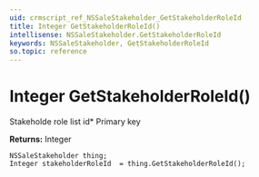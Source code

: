 ```yaml
---
uid: crmscript_ref_NSSaleStakeholder_GetStakeholderRoleId
title: Integer GetStakeholderRoleId()
intellisense: NSSaleStakeholder.GetStakeholderRoleId
keywords: NSSaleStakeholder, GetStakeholderRoleId
so.topic: reference
---
```


# Integer GetStakeholderRoleId()

Stakeholde role list id* Primary key

**Returns:** Integer

```crmscript
NSSaleStakeholder thing;
Integer stakeholderRoleId  = thing.GetStakeholderRoleId();
```

